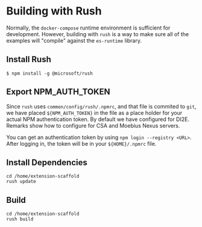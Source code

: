 # Building with Rush

Normally, the `docker-compose` runtime environment is sufficient for development.
However, building with `rush` is a way to make sure all of the examples
will "compile" against the `es-runtime` library.

## Install Rush

```
$ npm install -g @microsoft/rush
```

## Export NPM_AUTH_TOKEN

Since `rush` uses `common/config/rush/.npmrc`, and that file is commited
to `git`, we have placed `${NPM_AUTH_TOKEN}` in the file
as a place holder for your actual NPM authentication token.
By default we have configured for DI2E.
Remarks show how to configure for CSA and Moebius Nexus servers.

You can get an authentication token by using `npm login --registry <URL>`.
After logging in, the token will be in your `${HOME}/.npmrc` file.

## Install Dependencies

```
cd /home/extension-scaffold
rush update
```

## Build

```
cd /home/extension-scaffold
rush build
```
